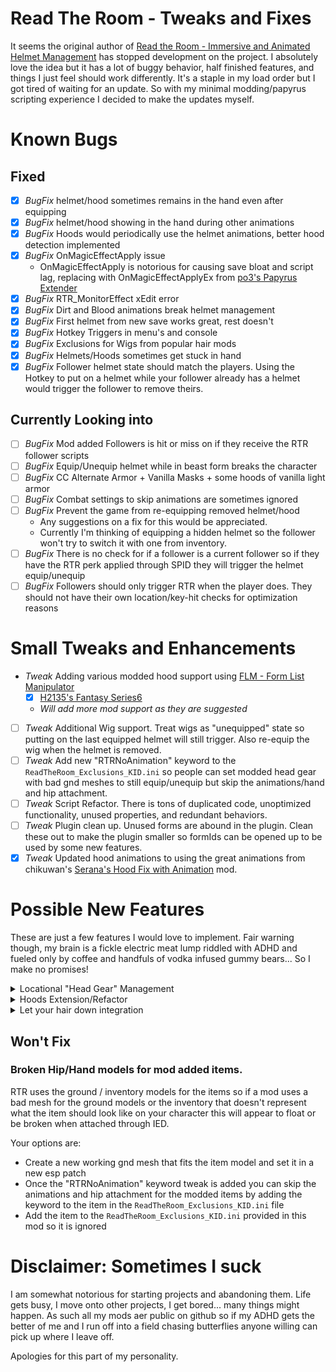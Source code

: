 # Read The Room - Tweaks and Fixes

It seems the original author of [Read the Room - Immersive and Animated Helmet Management](https://www.nexusmods.com/skyrimspecialedition/mods/77605) has stopped development on the project.
I absolutely love the idea but it has a lot of buggy behavior, half finished features, and things I just feel should work differently. It's a staple in my load order but I got tired of waiting for an update. So with my minimal modding/papyrus scripting experience I decided to make the updates myself.

# Known Bugs

## Fixed

- [x] *BugFix* helmet/hood sometimes remains in the hand even after equipping
- [x] *BugFix* helmet/hood showing in the hand during other animations
- [x] *BugFix* Hoods would periodically use the helmet animations, better hood detection implemented
- [x] *BugFix* OnMagicEffectApply issue 
  - OnMagicEffectApply is notorious for causing save bloat and script lag, replacing with OnMagicEffectApplyEx from [po3's Papyrus Extender](https://www.nexusmods.com/skyrimspecialedition/mods/22854)
- [x] *BugFix* RTR_MonitorEffect xEdit error
- [x] *BugFix* Dirt and Blood animations break helmet management
- [x] *BugFix* First helmet from new save works great, rest doesn't
- [x] *BugFix* Hotkey Triggers in menu's and console
- [x] *BugFix* Exclusions for Wigs from popular hair mods
- [x] *BugFix* Helmets/Hoods sometimes get stuck in hand
- [x] *BugFix* Follower helmet state should match the players. Using the Hotkey to put on a helmet while your follower already has a helmet would trigger the follower to remove theirs.

## Currently Looking into

- [ ] *BugFix* Mod added Followers is hit or miss on if they receive the RTR follower scripts 
- [ ] *BugFix* Equip/Unequip helmet while in beast form breaks the character
- [ ] *BugFix* CC Alternate Armor + Vanilla Masks + some hoods of vanilla light armor
- [ ] *BugFix* Combat settings to skip animations are sometimes ignored
- [ ] *BugFix* Prevent the game from re-equipping removed helmet/hood
    - Any suggestions on a fix for this would be appreciated. 
    - Currently I'm thinking of equipping a hidden helmet so the follower won't try to switch it with one from inventory.
- [ ] *BugFix* There is no check for if a follower is a current follower so if they have the RTR perk applied through SPID they will trigger the helmet equip/unequip
- [ ] *BugFix* Followers should only trigger RTR when the player does. They should not have their own location/key-hit checks for optimization reasons

# Small Tweaks and Enhancements

- *Tweak* Adding various modded hood support using [FLM - Form List Manipulator](https://www.nexusmods.com/skyrimspecialedition/mods/74037)
  - [x] [H2135's Fantasy Series6](https://www.patreon.com/posts/sse-h2135s-cbbe-39697683)
  - *Will add more mod support as they are suggested*
- [ ] *Tweak* Additional Wig support. Treat wigs as "unequipped" state so putting on the last equipped helmet will still trigger. Also re-equip the wig when the helmet is removed.
- [ ] *Tweak* Add new "RTRNoAnimation" keyword to the `ReadTheRoom_Exclusions_KID.ini` so people can set modded head gear with bad gnd meshes to still equip/unequip but skip the animations/hand and hip attachment.
- [ ] *Tweak* Script Refactor. There is tons of duplicated code, unoptimized functionality, unused properties, and redundant behaviors.
- [ ] *Tweak* Plugin clean up. Unused forms are abound in the plugin. Clean these out to make the plugin smaller so formIds can be opened up to be used by some new features.
- [x] *Tweak* Updated hood animations to using the great animations from chikuwan's [Serana's Hood Fix with Animation](https://www.nexusmods.com/skyrimspecialedition/mods/80336) mod.

# Possible New Features

These are just a few features I would love to implement. Fair warning though, my brain is a fickle electric meat lump riddled with ADHD and fueled only by coffee and handfuls of vodka infused gummy bears... So I make no promises!

<details>
  <summary>Locational "Head Gear" Management</summary>

  I use wigs all the time for both my character and followers. I like to have followers in particular have different wigged outfits (manged by NFF) for towns and homes and then wear their helmets while out in the wilderness. I feel like Read the Room is the most logical place for head gear specific locational management. Why should it only be equipping and unequipping? We should be able to assign specific head gear for location types just like we set if we should have a helmet or not per location type.

  This feature would allow users to set "unequipped" items per location type in the MCM. Followers would of course be included in this MCM allowing you to set "no helmet" head gear for you and your followers based off of location type.
  
  Example use cases:
  
    - Setting a hat or circlet with a speech enchantment while in town
    - Have a wig that represents your hair being "up" while in town for you or your followers
    - Having a hat or wig for more comfortable locations like home or inns

  **Note** I realize this feature is kind of a dumbed down version of the popular [Let Your Hair Down](https://www.nexusmods.com/skyrimspecialedition/mods/81444) mod but it would work better for follower management. 
  
  **Additional Note** I also realize this feature may come with TONS of conflict possibilities with other mods especially those that specialize in outfit management, so this is more for people like me who don't really change outfits that often and just want to "read the room" when it comes to what's on my characters head.  

  A shout out to Dint999 for having a KICK ASS selection of hairs that all have corresponding equitable wigs. Be sure to check out his [Patreon](https://www.patreon.com/dint999/posts)!

</details>

<details>
  <summary>Hoods Extension/Refactor</summary>

  An overhaul to the current Lowerable Hoods feature. In the current implementation, Hoods are tracked through two form lists that have to be a one to one for the list of hoods that can be "lowerable" and a list of hoods that represent the "lowered" version. 

  I want to change this to utilize an external JSON file that makes it easier see the hood and lowered hood associations. I want to also provide an extension to the MCM menu that lets you manipulate this list. For compatibility the scripts will merge JSON files following a naming convention so mod authors can provide their own patches easily without having to overwrite the main JSON file. Changes from the MCM will be saved to a custom JSON file so they persist between saves.

  The naming convention will be something like "{UNIQUE NAME}_RTRHoods.json". Provided JSON files will be "Vanilla_RTRHoods.json" and "CUSTOM_RTRHoods.json". Any MCM changes are saved in the "CUSTOM_RTRHoods.json" file.

  Example JSON format:

  ```json
  {
    hoods: [
      { 
        "hood": {
          "editorId": "ArmorThievesGuildHelmetPlayer",
          "plugin": "Skyrim.esm",
          "formId": "0xD3AC5",
        },
        "lowered": {
          "editorId": "RTR_Lowered_ArmorThievesGuildHelmetVar",
          "plugin": "ReadTheRoom.esp",
          "formId": "0x936",
        }
      },
      { 
        "hood": {
          "editorId": "EnchClothesRobesMageHoodAdept",
          "plugin": "Skyrim.esm",
          "formId": "0x10DD3C",
        },
        "lowered": {
          "editorId": "RTR_Lowered_ClothesRobesMageAdeptHood",
          "plugin": "ReadTheRoom.esp",
          "formId": "0x93B",
        }
      },
    ]
  }
  ```

  **NOTE** It is possible I might not use JSON but instead follow some similar formatting that other popular frameworks use like SPID, KID, FLM, etc... but we'll cross that bridge when I get around to this feature.

</details>

<details>
  <summary>Let your hair down integration</summary>

  I personally don't use "Let your hair down" so I would need to test to see what kind of incompatibilities need to be handled given that the two are so similar.

</details>

## Won't Fix

### Broken Hip/Hand models for mod added items. 
  
  RTR uses the ground / inventory models for the items so if a mod uses a bad mesh for the ground models or the inventory that doesn't represent what the item should look like on your character this will appear to float or be broken when attached through IED.
  
  Your options are:
  
  - Create a new working gnd mesh that fits the item model and set it in a new esp patch
  - Once the "RTRNoAnimation" keyword tweak is added you can skip the animations and hip attachment for the modded items by adding the keyword to the item in the `ReadTheRoom_Exclusions_KID.ini` file
  - Add the item to the `ReadTheRoom_Exclusions_KID.ini` provided in this mod so it is ignored


# Disclaimer: Sometimes I suck

I am somewhat notorious for starting projects and abandoning them. Life gets busy, I move onto other projects, I get bored... many things might happen.
As such all my mods aer public on github so if my ADHD gets the better of me and I run off into a field chasing butterflies anyone willing can pick up where I leave off.

Apologies for this part of my personality. 
